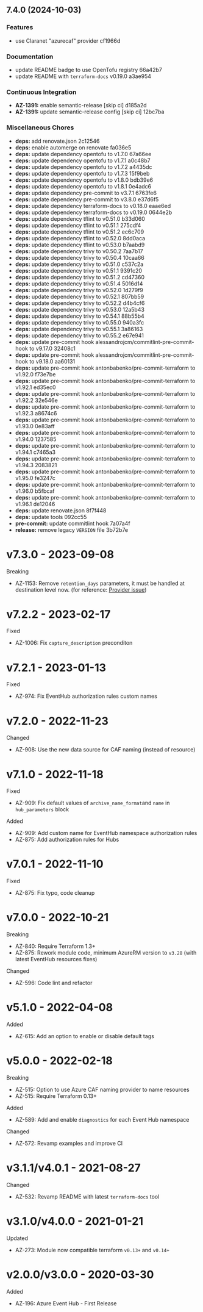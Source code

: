 ## 7.4.0 (2024-10-03)

### Features

* use Claranet "azurecaf" provider cf1966d

### Documentation

* update README badge to use OpenTofu registry 66a42b7
* update README with `terraform-docs` v0.19.0 a3ae954

### Continuous Integration

* **AZ-1391:** enable semantic-release [skip ci] d185a2d
* **AZ-1391:** update semantic-release config [skip ci] 12bc7ba

### Miscellaneous Chores

* **deps:** add renovate.json 2c12546
* **deps:** enable automerge on renovate fa036e5
* **deps:** update dependency opentofu to v1.7.0 67a66ee
* **deps:** update dependency opentofu to v1.7.1 a0c48b7
* **deps:** update dependency opentofu to v1.7.2 a4435dc
* **deps:** update dependency opentofu to v1.7.3 15f9beb
* **deps:** update dependency opentofu to v1.8.0 bdb39e6
* **deps:** update dependency opentofu to v1.8.1 0e4adc6
* **deps:** update dependency pre-commit to v3.7.1 6763fe6
* **deps:** update dependency pre-commit to v3.8.0 e37d6f5
* **deps:** update dependency terraform-docs to v0.18.0 eaae6ed
* **deps:** update dependency terraform-docs to v0.19.0 0644e2b
* **deps:** update dependency tflint to v0.51.0 b33d060
* **deps:** update dependency tflint to v0.51.1 275cdf4
* **deps:** update dependency tflint to v0.51.2 ec6c709
* **deps:** update dependency tflint to v0.52.0 8dd0aca
* **deps:** update dependency tflint to v0.53.0 b7aabd9
* **deps:** update dependency trivy to v0.50.2 7aa7b17
* **deps:** update dependency trivy to v0.50.4 10caa66
* **deps:** update dependency trivy to v0.51.0 c537c2a
* **deps:** update dependency trivy to v0.51.1 9391c20
* **deps:** update dependency trivy to v0.51.2 cd47360
* **deps:** update dependency trivy to v0.51.4 5016d14
* **deps:** update dependency trivy to v0.52.0 1d279f9
* **deps:** update dependency trivy to v0.52.1 807bb59
* **deps:** update dependency trivy to v0.52.2 d4b4cf6
* **deps:** update dependency trivy to v0.53.0 12a5b43
* **deps:** update dependency trivy to v0.54.1 88b55b4
* **deps:** update dependency trivy to v0.55.0 940a3fc
* **deps:** update dependency trivy to v0.55.1 3a86163
* **deps:** update dependency trivy to v0.55.2 e67e941
* **deps:** update pre-commit hook alessandrojcm/commitlint-pre-commit-hook to v9.17.0 32408c1
* **deps:** update pre-commit hook alessandrojcm/commitlint-pre-commit-hook to v9.18.0 aa60131
* **deps:** update pre-commit hook antonbabenko/pre-commit-terraform to v1.92.0 f73e7be
* **deps:** update pre-commit hook antonbabenko/pre-commit-terraform to v1.92.1 ed35ec0
* **deps:** update pre-commit hook antonbabenko/pre-commit-terraform to v1.92.2 32e546e
* **deps:** update pre-commit hook antonbabenko/pre-commit-terraform to v1.92.3 a8674c6
* **deps:** update pre-commit hook antonbabenko/pre-commit-terraform to v1.93.0 0e83aff
* **deps:** update pre-commit hook antonbabenko/pre-commit-terraform to v1.94.0 1237585
* **deps:** update pre-commit hook antonbabenko/pre-commit-terraform to v1.94.1 c7465a3
* **deps:** update pre-commit hook antonbabenko/pre-commit-terraform to v1.94.3 2083821
* **deps:** update pre-commit hook antonbabenko/pre-commit-terraform to v1.95.0 fe3247c
* **deps:** update pre-commit hook antonbabenko/pre-commit-terraform to v1.96.0 b5fbcaf
* **deps:** update pre-commit hook antonbabenko/pre-commit-terraform to v1.96.1 de12046
* **deps:** update renovate.json 8f7f448
* **deps:** update tools 092cc55
* **pre-commit:** update commitlint hook 7a07a4f
* **release:** remove legacy `VERSION` file 3b72b7e

# v7.3.0 - 2023-09-08

Breaking
  * AZ-1153: Remove `retention_days` parameters, it must be handled at destination level now. (for reference: [Provider issue](https://github.com/hashicorp/terraform-provider-azurerm/issues/23051))

# v7.2.2 - 2023-02-17

Fixed
  * AZ-1006: Fix `capture_description` preconditon

# v7.2.1 - 2023-01-13

Fixed
  * AZ-974: Fix EventHub authorization rules custom names

# v7.2.0 - 2022-11-23

Changed
  * AZ-908: Use the new data source for CAF naming (instead of resource)

# v7.1.0 - 2022-11-18

Fixed
  * AZ-909: Fix default values of `archive_name_format`and `name` in `hub_parameters` block

Added
  * AZ-909: Add custom name for EventHub namespace authorization rules
  * AZ-875: Add authorization rules for Hubs

# v7.0.1 - 2022-11-10

Fixed
  * AZ-875: Fix typo, code cleanup

# v7.0.0 - 2022-10-21

Breaking
  * AZ-840: Require Terraform 1.3+
  * AZ-875: Rework module code, minimum AzureRM version to `v3.28` (with latest EventHub resources fixes)

Changed
  * AZ-596: Code lint and refactor

# v5.1.0 - 2022-04-08

Added
  * AZ-615: Add an option to enable or disable default tags

# v5.0.0 - 2022-02-18

Breaking
  * AZ-515: Option to use Azure CAF naming provider to name resources
  * AZ-515: Require Terraform 0.13+

Added
  * AZ-589: Add and enable `diagnostics` for each Event Hub namespace

Changed
  * AZ-572: Revamp examples and improve CI

# v3.1.1/v4.0.1 - 2021-08-27

Changed
  * AZ-532: Revamp README with latest `terraform-docs` tool

# v3.1.0/v4.0.0 - 2021-01-21

Updated
  * AZ-273: Module now compatible terraform `v0.13+` and `v0.14+`

# v2.0.0/v3.0.0 - 2020-03-30

Added
  * AZ-196: Azure Event Hub - First Release
